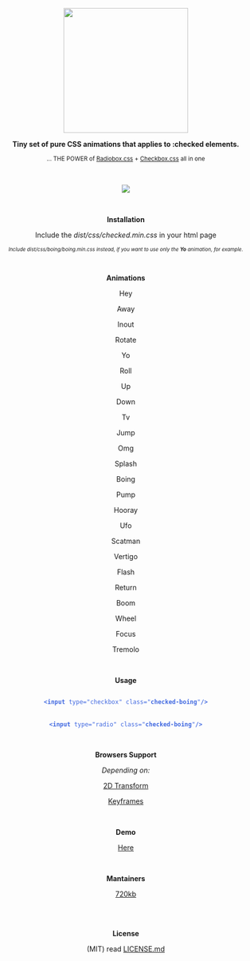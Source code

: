 <p align="center">
<img src="http://i.imgur.com/4janijq.png" width="250"/>
</p>

<p align="center" style="text-align:center">
<b>Tiny set of pure CSS animations that applies to :checked elements.</b>
</p>

<p align="center">
<sub>	... THE POWER of  <a href="https://github.com/720kb/radiobox.css">Radiobox.css</a> + <a href="https://github.com/720kb/checkbox.css">Checkbox.css</a> all in one</sub>
</p>
</br>
<p align="center" style="text-align:center">
<a href="https://gitter.im/720kb/?utm_source=badge&utm_medium=badge&utm_campaign=pr-badge&utm_content=badge" target="_blank">
<img src="https://badges.gitter.im/Join%20Chat.svg"/>
</a>
</p>
<br/>
<p align="center" style="text-align:center">
<b>Installation</b>
</p>
<p align="center" style="text-align:center">
Include the <i>dist/css/checked.min.css</i> in your html page
</p>
<p align="center" style="font-size:12px;">
<sub><i>Include dist/css/boing/boing.min.css instead, if you want to use only the <b>Yo</b> animation, for example.</i></sub>
</p>
<br/>
<p align="center" style="text-align:center">
<b>Animations</b>
</p>

<p align="center" style="text-align:center">
Hey
</p>

<p align="center" style="text-align:center">
Away
</p>

<p align="center" style="text-align:center">
Inout
</p>

<p align="center" style="text-align:center">
Rotate
</p>

<p align="center" style="text-align:center">
Yo
</p>

<p align="center" style="text-align:center">
Roll
</p>

<p align="center" style="text-align:center">
Up
</p>

<p align="center" style="text-align:center">
Down
</p>

<p align="center" style="text-align:center">
Tv
</p>

<p align="center" style="text-align:center">
Jump
</p>

<p align="center" style="text-align:center">
Omg
</p>

<p align="center" style="text-align:center">
Splash
</p>


<p align="center" style="text-align:center">
Boing
</p>

<p align="center" style="text-align:center">
Pump
</p>

<p align="center" style="text-align:center">
Hooray
</p>

<p align="center" style="text-align:center">
Ufo
</p>

<p align="center" style="text-align:center">
Scatman
</p>

<p align="center" style="text-align:center">
Vertigo
</p>

<p align="center" style="text-align:center">
Flash
</p>

<p align="center" style="text-align:center">
Return
</p>

<p align="center" style="text-align:center">
Boom
</p>

<p align="center" style="text-align:center">
Wheel
</p>

<p align="center" style="text-align:center">
Focus
</p>

<p align="center" style="text-align:center">
Tremolo
</p>

<br/>

<p align="center" style="text-align:center">
<b>Usage</b>
</p>

<p align="center" style="text-align:center">
<code style="color:royalblue">
<b>&#x3C;input</b> type="checkbox" class="<b>checked-boing</b>"<b>/&#x3E;</b>
</code>

<br>

<code style="color:royalblue">
<b>&#x3C;input</b> type="radio" class="<b>checked-boing</b>"<b>/&#x3E;</b>
</code>
</p>

<br/>

<p align="center" style="text-align:center">
<b>Browsers Support</b>
</p>

<p align="center" style="text-align:center">
<i>Depending on:</i>
</p>

<p align="center" style="text-align:center">
    <a href="http://caniuse.com/#feat=transforms2d" target="_blank">2D Transform</a>
 </p>
 
 <p align="center" style="text-align:center">   
    <a href="http://caniuse.com/#feat=css-animation" target="_blank">Keyframes</a>
</p>


<br/>
<p align="center" style="text-align:center">
<b>Demo</b>
</p>
<p align="center" style="text-align:center">
<a href="https://720kb.github.io/checked.css">Here</a>
</p>
<br/>

<p align="center" style="text-align:center">
<b>Mantainers</b>
</p>
<p align="center" style="text-align:center">
<a href="http://720kb.net">720kb</a>
</p>
<br/>
<p align="center" style="text-align:center">
<br/>
<b>License</b>
</p>

<p align="center" style="text-align:center">
(MIT) read <a href="https://github.com/720kb/checked.css/blob/gh-pages/LICENSE.md">LICENSE.md</a>
</p>
